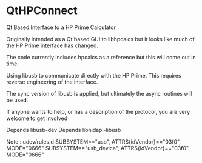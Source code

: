 # QtHPConnect
Qt Based Interface to a HP Prime Calculator

Originally intended as a Qt based GUI to libhpcalcs but it looks like much of the
HP Prime interface has changed.

The code currently includes hpcalcs as a reference but this will come out in time.

Using libusb to communicate directly with the HP Prime. This requires reverse engineering of the interface.

The sync version of libusb is applied, but ultimately the async routines will be used.

If anyone wants to help, or has a description of the protocol, you are very welcome to get involved

Depends libusb-dev
Depends libhidapi-libusb

Note : udev/rules.d
SUBSYSTEM=="usb", ATTRS{idVendor}=="03f0", MODE="0666"
SUBSYSTEM=="usb_device", ATTRS{idVendor}=="03f0", MODE="0666"

